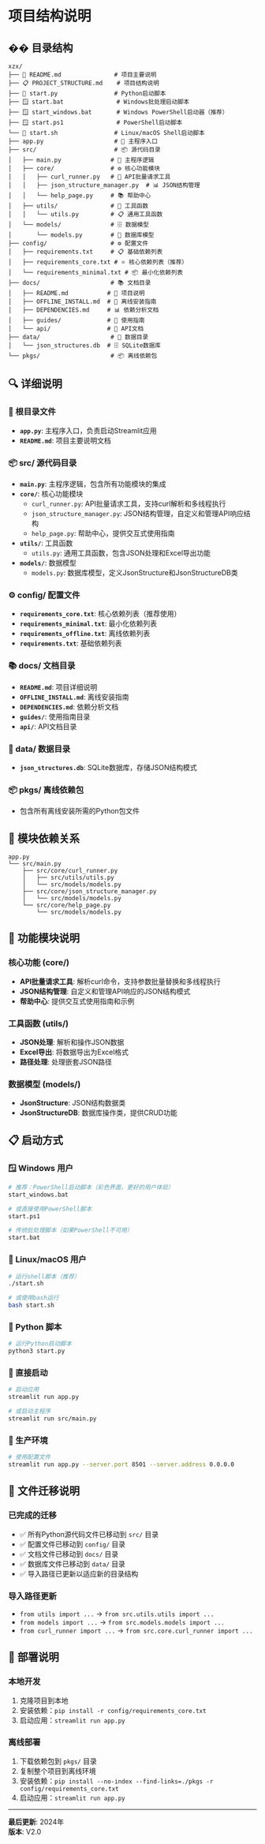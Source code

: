 # 项目结构说明

## �� 目录结构

```
xzx/
├── 📖 README.md               # 项目主要说明
├── 📋 PROJECT_STRUCTURE.md    # 项目结构说明
├── 🚀 start.py                # Python启动脚本
├── 🪟 start.bat               # Windows批处理启动脚本
├── 🪟 start_windows.bat       # Windows PowerShell启动器（推荐）
├── 🪟 start.ps1               # PowerShell启动脚本
└── 🐧 start.sh                # Linux/macOS Shell启动脚本
├── app.py                    # 🚀 主程序入口
├── src/                      # 📦 源代码目录
│   ├── main.py              # 🎯 主程序逻辑
│   ├── core/                # ⚙️ 核心功能模块
│   │   ├── curl_runner.py   # 🔄 API批量请求工具
│   │   ├── json_structure_manager.py  # 📊 JSON结构管理
│   │   └── help_page.py     # 📚 帮助中心
│   ├── utils/               # 🔧 工具函数
│   │   └── utils.py         # 📋 通用工具函数
│   └── models/              # 🗄️ 数据模型
│       └── models.py        # 💾 数据库模型
├── config/                  # ⚙️ 配置文件
│   ├── requirements.txt     # 📋 基础依赖列表
│   ├── requirements_core.txt # ⭐ 核心依赖列表（推荐）
│   └── requirements_minimal.txt # 📦 最小化依赖列表
├── docs/                    # 📚 文档目录
│   ├── README.md           # 📖 项目说明
│   ├── OFFLINE_INSTALL.md  # 🔌 离线安装指南
│   ├── DEPENDENCIES.md     # 📊 依赖分析文档
│   ├── guides/             # 📖 使用指南
│   └── api/                # 🔌 API文档
├── data/                    # 💾 数据目录
│   └── json_structures.db  # 🗄️ SQLite数据库
└── pkgs/                    # 📦 离线依赖包
```

## 🔍 详细说明

### 🚀 根目录文件
- **`app.py`**: 主程序入口，负责启动Streamlit应用
- **`README.md`**: 项目主要说明文档

### 📦 src/ 源代码目录
- **`main.py`**: 主程序逻辑，包含所有功能模块的集成
- **`core/`**: 核心功能模块
  - `curl_runner.py`: API批量请求工具，支持curl解析和多线程执行
  - `json_structure_manager.py`: JSON结构管理，自定义和管理API响应结构
  - `help_page.py`: 帮助中心，提供交互式使用指南
- **`utils/`**: 工具函数
  - `utils.py`: 通用工具函数，包含JSON处理和Excel导出功能
- **`models/`**: 数据模型
  - `models.py`: 数据库模型，定义JsonStructure和JsonStructureDB类

### ⚙️ config/ 配置文件
- **`requirements_core.txt`**: 核心依赖列表（推荐使用）
- **`requirements_minimal.txt`**: 最小化依赖列表
- **`requirements_offline.txt`**: 离线依赖列表
- **`requirements.txt`**: 基础依赖列表

### 📚 docs/ 文档目录
- **`README.md`**: 项目详细说明
- **`OFFLINE_INSTALL.md`**: 离线安装指南
- **`DEPENDENCIES.md`**: 依赖分析文档
- **`guides/`**: 使用指南目录
- **`api/`**: API文档目录

### 💾 data/ 数据目录
- **`json_structures.db`**: SQLite数据库，存储JSON结构模式

### 📦 pkgs/ 离线依赖包
- 包含所有离线安装所需的Python包文件

## 🔧 模块依赖关系

```
app.py
└── src/main.py
    ├── src/core/curl_runner.py
    │   ├── src/utils/utils.py
    │   └── src/models/models.py
    ├── src/core/json_structure_manager.py
    │   └── src/models/models.py
    └── src/core/help_page.py
        └── src/models/models.py
```

## 🎯 功能模块说明

### 核心功能 (core/)
- **API批量请求工具**: 解析curl命令，支持参数批量替换和多线程执行
- **JSON结构管理**: 自定义和管理API响应的JSON结构模式
- **帮助中心**: 提供交互式使用指南和示例

### 工具函数 (utils/)
- **JSON处理**: 解析和操作JSON数据
- **Excel导出**: 将数据导出为Excel格式
- **路径处理**: 处理嵌套JSON路径

### 数据模型 (models/)
- **JsonStructure**: JSON结构数据类
- **JsonStructureDB**: 数据库操作类，提供CRUD功能

## 📋 启动方式

### 🪟 Windows 用户
```bash
# 推荐：PowerShell启动脚本（彩色界面，更好的用户体验）
start_windows.bat

# 或直接使用PowerShell脚本
start.ps1

# 传统批处理脚本（如果PowerShell不可用）
start.bat
```

### 🐧 Linux/macOS 用户
```bash
# 运行shell脚本（推荐）
./start.sh

# 或使用bash运行
bash start.sh
```

### 🐍 Python 脚本
```bash
# 运行Python启动脚本
python3 start.py
```

### 🔧 直接启动
```bash
# 启动应用
streamlit run app.py

# 或启动主程序
streamlit run src/main.py
```

### 🚀 生产环境
```bash
# 使用配置文件
streamlit run app.py --server.port 8501 --server.address 0.0.0.0
```

## 🔄 文件迁移说明

### 已完成的迁移
- ✅ 所有Python源代码文件已移动到 `src/` 目录
- ✅ 配置文件已移动到 `config/` 目录
- ✅ 文档文件已移动到 `docs/` 目录
- ✅ 数据库文件已移动到 `data/` 目录
- ✅ 导入路径已更新以适应新的目录结构

### 导入路径更新
- `from utils import ...` → `from src.utils.utils import ...`
- `from models import ...` → `from src.models.models import ...`
- `from curl_runner import ...` → `from src.core.curl_runner import ...`

## 🚀 部署说明

### 本地开发
1. 克隆项目到本地
2. 安装依赖：`pip install -r config/requirements_core.txt`
3. 启动应用：`streamlit run app.py`

### 离线部署
1. 下载依赖包到 `pkgs/` 目录
2. 复制整个项目到离线环境
3. 安装依赖：`pip install --no-index --find-links=./pkgs -r config/requirements_core.txt`
4. 启动应用：`streamlit run app.py`

---

**最后更新**: 2024年  
**版本**: V2.0 